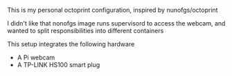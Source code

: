 This is my personal octoprint configuration, inspired by nunofgs/octoprint

I didn't like that nonofgs image runs supervisord to access the webcam, and wanted to split responsibilities into different containers

This setup integrates the following hardware
 * A Pi webcam
 * A TP-LINK HS100 smart plug

